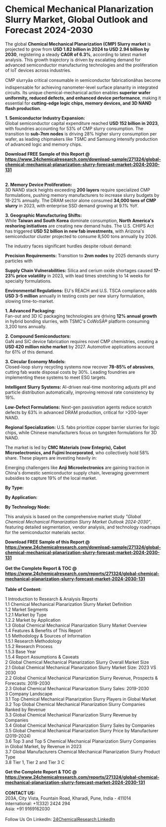 <h1>Chemical Mechanical Planarization Slurry Market, Global Outlook and Forecast 2024-2030</h1><p>The global <strong>Chemical Mechanical Planarization (CMP) Slurry market</strong> is projected to grow from <strong>USD 1.82 billion in 2024 to USD 2.94 billion by 2030</strong>, registering a steady <strong>CAGR of 6.3%</strong>, according to latest market analysis. This growth trajectory is driven by escalating demand for advanced semiconductor manufacturing technologies and the proliferation of IoT devices across industries.</p><p>CMP slurryâa critical consumable in semiconductor fabricationâhas become indispensable for achieving nanometer-level surface planarity in integrated circuits. Its unique chemical-mechanical action enables <strong>superior wafer uniformity, reduced defects, and enhanced device performance</strong>, making it essential for <strong>cutting-edge logic chips, memory devices, and 3D NAND flash production</strong>.</p><p><strong>1. Semiconductor Industry Expansion:</strong><br>
Global semiconductor capital expenditure reached <strong>USD 152 billion in 2023</strong>, with foundries accounting for 53% of CMP slurry consumption. The transition to <strong>sub-7nm nodes</strong> is driving 28% higher slurry consumption per wafer, as leading chipmakers like TSMC and Samsung intensify production of advanced logic and memory chips.</p><div><b>Download FREE Sample of this Report @ 
            <a href="https://www.24chemicalresearch.com/download-sample/271324/global-chemical-mechanical-planarization-slurry-forecast-market-2024-2030-131">
            https://www.24chemicalresearch.com/download-sample/271324/global-chemical-mechanical-planarization-slurry-forecast-market-2024-2030-131</a></b></div><br><p><strong>2. Memory Device Proliferation:</strong><br>
3D NAND stack heights exceeding <strong>200 layers</strong> require specialized CMP formulations, pushing memory manufacturers to increase slurry budgets by 18-22% annually. The DRAM sector alone consumed <strong>34,000 tons of CMP slurry</strong> in 2023, with enterprise SSD demand growing at 9.1% YoY.</p><p><strong>3. Geographic Manufacturing Shifts:</strong><br>
While <strong>Taiwan and South Korea</strong> dominate consumption, <strong>North America's reshoring initiatives</strong> are creating new demand hubs. The U.S. CHIPS Act has triggered <strong>USD 52 billion in new fab investments</strong>, with Arizona's semiconductor cluster projected to consume 8,500 tons annually by 2026.</p><p>The industry faces significant hurdles despite robust demand:</p><p><strong>Precision Requirements:</strong> Transition to <strong>2nm nodes</strong> by 2025 demands slurry particles with 
    </p><p><strong>Supply Chain Vulnerabilities:</strong> Silica and cerium oxide shortages caused <strong>17-23% price volatility</strong> in 2023, with lead times stretching to 14 weeks for specialty formulations.</p><p><strong>Environmental Regulations:</strong> EU's REACH and U.S. TSCA compliance adds <strong>USD 3-5 million</strong> annually in testing costs per new slurry formulation, slowing time-to-market.</p><p><strong>1. Advanced Packaging:</strong><br>
Fan-out and 3D IC packaging technologies are driving <strong>12% annual growth</strong> in hybrid bonding slurries, with TSMC's CoWoSÂ® platform consuming 3,200 tons annually.</p><p><strong>2. Compound Semiconductors:</strong><br>
GaN and SiC device fabrication requires novel CMP chemistries, creating a <strong>USD 420 million niche market</strong> by 2027. Automotive applications account for 61% of this demand.</p><p><strong>3. Circular Economy Models:</strong><br>
Closed-loop slurry recycling systems now recover <strong>78-85% of abrasives</strong>, cutting fab waste disposal costs by 30%. Leading foundries are implementing these systems to meet ESG targets.</p><p><strong>Intelligent Slurry Systems:</strong> AI-driven real-time monitoring adjusts pH and particle distribution automatically, improving removal rate consistency by 19%.</p><p><strong>Low-Defect Formulations:</strong> Next-gen passivation agents reduce scratch defects by 63% in advanced DRAM production, critical for &gt;200-layer NAND.</p><p><strong>Regional Specialization:</strong> U.S. fabs prioritize copper barrier slurries for logic chips, while Chinese manufacturers focus on tungsten formulations for 3D NAND.</p><p>The market is led by <strong>CMC Materials (now Entegris), Cabot Microelectronics, and Fujimi Incorporated</strong>, who collectively hold 58% share. These players are investing heavily in:</p><p>Emerging challengers like <strong>Anji Microelectronics</strong> are gaining traction in China's domestic semiconductor supply chain, leveraging government subsidies to capture 19% of the local market.</p><p><strong>By Type:</strong></p><p><strong>By Application:</strong></p><p><strong>By Technology Node:</strong></p><p>This analysis is based on the comprehensive market study <em>"Global Chemical Mechanical Planarization Slurry Market Outlook 2024-2030"</em>, featuring detailed segmentation, vendor analysis, and technology roadmaps for the semiconductor materials sector.</p><div><b>Download FREE Sample of this Report @ 
            <a href="https://www.24chemicalresearch.com/download-sample/271324/global-chemical-mechanical-planarization-slurry-forecast-market-2024-2030-131">
            https://www.24chemicalresearch.com/download-sample/271324/global-chemical-mechanical-planarization-slurry-forecast-market-2024-2030-131</a></b></div><br><div><b>Get the Complete Report & TOC @ 
            <a href="https://www.24chemicalresearch.com/reports/271324/global-chemical-mechanical-planarization-slurry-forecast-market-2024-2030-131">
            https://www.24chemicalresearch.com/reports/271324/global-chemical-mechanical-planarization-slurry-forecast-market-2024-2030-131</a></b></div><br>
            <b>Table of Content:</b><p>1 Introduction to Research & Analysis Reports<br />
    1.1 Chemical Mechanical Planarization Slurry Market Definition<br />
    1.2 Market Segments<br />
        1.2.1 Market by Type<br />
        1.2.2 Market by Application<br />
    1.3 Global Chemical Mechanical Planarization Slurry Market Overview<br />
    1.4 Features & Benefits of This Report<br />
    1.5 Methodology & Sources of Information<br />
        1.5.1 Research Methodology<br />
        1.5.2 Research Process<br />
        1.5.3 Base Year<br />
        1.5.4 Report Assumptions & Caveats<br />
2 Global Chemical Mechanical Planarization Slurry Overall Market Size<br />
    2.1 Global Chemical Mechanical Planarization Slurry Market Size: 2023 VS 2030<br />
    2.2 Global Chemical Mechanical Planarization Slurry Revenue, Prospects & Forecasts: 2019-2030<br />
    2.3 Global Chemical Mechanical Planarization Slurry Sales: 2019-2030<br />
3 Company Landscape<br />
    3.1 Top Chemical Mechanical Planarization Slurry Players in Global Market<br />
    3.2 Top Global Chemical Mechanical Planarization Slurry Companies Ranked by Revenue<br />
    3.3 Global Chemical Mechanical Planarization Slurry Revenue by Companies<br />
    3.4 Global Chemical Mechanical Planarization Slurry Sales by Companies<br />
    3.5 Global Chemical Mechanical Planarization Slurry Price by Manufacturer (2019-2024)<br />
    3.6 Top 3 and Top 5 Chemical Mechanical Planarization Slurry Companies in Global Market, by Revenue in 2023<br />
    3.7 Global Manufacturers Chemical Mechanical Planarization Slurry Product Type<br />
    3.8 Tier 1, Tier 2 and Tier 3 C</p><div><b>Get the Complete Report & TOC @ 
            <a href="https://www.24chemicalresearch.com/reports/271324/global-chemical-mechanical-planarization-slurry-forecast-market-2024-2030-131">
            https://www.24chemicalresearch.com/reports/271324/global-chemical-mechanical-planarization-slurry-forecast-market-2024-2030-131</a></b></div><br><b>CONTACT US:</b><br>
            203A, City Vista, Fountain Road, Kharadi, Pune, India - 411014<br>
            International: +1(332) 2424 294<br>
            Asia: +91 9169162030 <br><br>
            Follow Us On LinkedIn: <a href="https://www.linkedin.com/company/24chemicalresearch/">24ChemicalResearch LinkedIn</a>